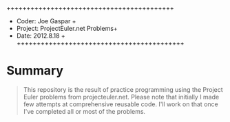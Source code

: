 ++++++++++++++++++++++++++++++++++++++++++
+ Coder:		Joe Gaspar				 +
+ Project:		ProjectEuler.net Problems+
+ Date:			2012.8.18				 +
++++++++++++++++++++++++++++++++++++++++++

Summary
=======
>This repository is the result of practice programming using the Project Euler
>problems from projecteuler.net. Please note that initially I made few attempts
>at comprehensive reusable code. I'll work on that once I've completed all or
>most of the problems.


